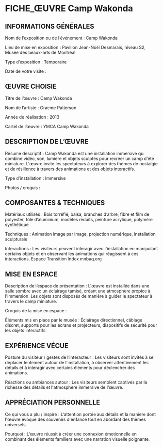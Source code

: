 # FICHE_ŒUVRE Camp Wakonda
## INFORMATIONS GÉNÉRALES
Nom de l’exposition ou de l’événement : Camp Wakonda

Lieu de mise en exposition : Pavillon Jean-Noël Desmarais, niveau S2, Musée des beaux-arts de Montréal

Type d’exposition : Temporaire

Date de votre visite : 


## ŒUVRE CHOISIE
Titre de l’œuvre : Camp Wakonda

Nom de l’artiste : Graeme Patterson

Année de réalisation : 2013

Cartel de l’œuvre : 
YMCA Camp Wakonda

## DESCRIPTION DE L’ŒUVRE
Résumé descriptif : Camp Wakonda est une installation immersive qui combine vidéo, son, lumière et objets sculptés pour recréer un camp d'été miniature. L'œuvre invite les spectateurs à explorer des thèmes de nostalgie et de résilience à travers des animations et des objets interactifs.

Type d’installation : Immersive

Photos / croquis : 


## COMPOSANTES & TECHNIQUES
Matériaux utilisés : Bois torréfié, balsa, branches d’arbre, fibre et film de polyester, tôle d’aluminium, modèles réduits, peinture acrylique, polymère synthétique

Techniques : Animation image par image, projection numérique, installation sculpturale

Interactions : Les visiteurs peuvent interagir avec l'installation en manipulant certains objets et en observant les animations qui réagissent à ces interactions.​
Espace Transition
Index
mnbaq.org

## MISE EN ESPACE
Description de l’espace de présentation : L'œuvre est installée dans une salle sombre avec un éclairage tamisé, créant une atmosphère propice à l'immersion. Les objets sont disposés de manière à guider le spectateur à travers le camp miniature.

Croquis de la mise en espace :

Éléments mis en place par le musée : Éclairage directionnel, câblage discret, supports pour les écrans et projecteurs, dispositifs de sécurité pour les objets interactifs.​

## EXPÉRIENCE VÉCUE
Posture du visiteur / gestes de l’interacteur : Les visiteurs sont invités à se déplacer lentement autour de l'installation, à observer attentivement les détails et à interagir avec certains éléments pour déclencher des animations.

Réactions ou ambiances autour : Les visiteurs semblent captivés par la richesse des détails et l'atmosphère immersive de l'œuvre.​

## APPRÉCIATION PERSONNELLE
Ce qui vous a plu / inspiré : L'attention portée aux détails et la manière dont l'œuvre évoque des souvenirs d'enfance tout en abordant des thèmes universels.

Pourquoi : L'œuvre réussit à créer une connexion émotionnelle en combinant des éléments familiers avec une narration visuelle poignante.
